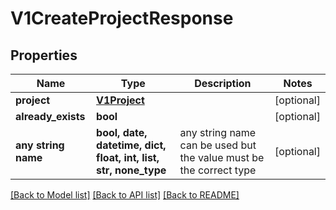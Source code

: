 # V1CreateProjectResponse


## Properties
Name | Type | Description | Notes
------------ | ------------- | ------------- | -------------
**project** | [**V1Project**](V1Project.md) |  | [optional] 
**already_exists** | **bool** |  | [optional] 
**any string name** | **bool, date, datetime, dict, float, int, list, str, none_type** | any string name can be used but the value must be the correct type | [optional]

[[Back to Model list]](../README.md#documentation-for-models) [[Back to API list]](../README.md#documentation-for-api-endpoints) [[Back to README]](../README.md)


